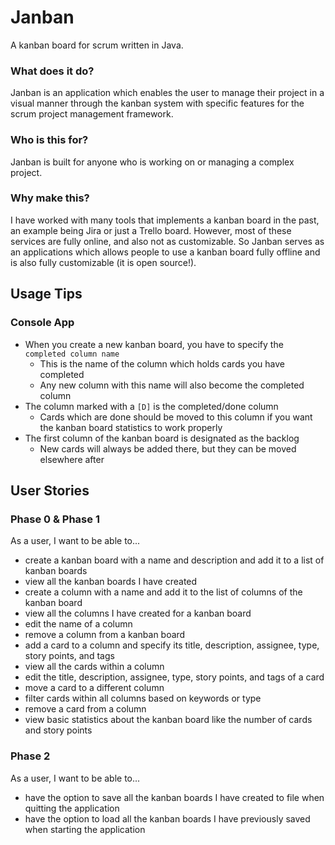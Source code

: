 # Janban

A kanban board for scrum written in Java.

### What does it do?

Janban is an application which enables the user to manage their project in a visual manner through the kanban system
with specific features for the scrum project management framework.

### Who is this for?

Janban is built for anyone who is working on or managing a complex project.

### Why make this?

I have worked with many tools that implements a kanban board in the past, an example being Jira or just a Trello board.
However, most of these services are fully online, and also not as customizable. So Janban serves as an applications
which allows people to use a kanban board fully offline and is also fully customizable (it is open source!).

## Usage Tips

### Console App
- When you create a new kanban board, you have to specify the `completed column name`
  - This is the name of the column which holds cards you have completed
  - Any new column with this name will also become the completed column
- The column marked with a `[D]` is the completed/done column
  - Cards which are done should be moved to this column if you want the kanban board statistics to work properly
- The first column of the kanban board is designated as the backlog
  - New cards will always be added there, but they can be moved elsewhere after

## User Stories

### Phase 0 & Phase 1

As a user, I want to be able to...

- create a kanban board with a name and description and add it to a list of kanban boards
- view all the kanban boards I have created
- create a column with a name and add it to the list of columns of the kanban board 
- view all the columns I have created for a kanban board
- edit the name of a column
- remove a column from a kanban board
- add a card to a column and specify its title, description, assignee, type, story points, and tags
- view all the cards within a column
- edit the title, description, assignee, type, story points, and tags of a card
- move a card to a different column
- filter cards within all columns based on keywords or type
- remove a card from a column
- view basic statistics about the kanban board like the number of cards and story points


### Phase 2

As a user, I want to be able to...

- have the option to save all the kanban boards I have created to file when quitting the application
- have the option to load all the kanban boards I have previously saved when starting the application